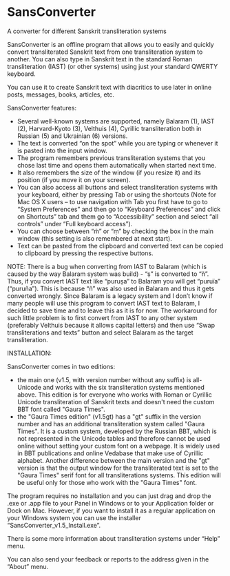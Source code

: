 # SansConverter
A converter for different Sanskrit transliteration systems

SansConverter is an offline program that allows you to easily and quickly convert transliterated Sanskrit text from one transliteration system to another. You can also type in Sanskrit text in the standard Roman transliteration (IAST) (or other systems) using just your standard QWERTY keyboard.

You can use it to create Sanskrit text with diacritics to use later in online posts, messages, books, articles, etc.  

SansConverter features:

- Several well-known systems are supported, namely Balaram (1), IAST (2), Harvard-Kyoto (3), Velthuis (4), Cyrillic transliteration both in Russian (5) and Ukrainian (6) versions.
- The text is converted “on the spot” while you are typing or whenever it is pasted into the input window. 
- The program remembers previous transliteration systems that you chose last time and opens them automatically when started next time.
- It also remembers the size of the window (if you resize it) and its position (if you move it on your screen). 
- You can also access all buttons and select transliteration systems with your keyboard, either by pressing Tab or using the shortcuts (Note for Mac OS X users – to use navigation with Tab you first have to go to “System Preferences” and then go to “Keyboard Preferences” and click on Shortcuts” tab and them go to “Accessibility” section and select “all controls” under “Full keyboard access”). 
- You can choose between “ṁ” or “ṃ” by checking the box in the main window (this setting is also remembered at next start).
- Text can be pasted from the clipboard and converted text can be copied to clipboard by pressing the respective buttons. 

NOTE: 
There is a bug when converting from IAST to Balaram (which is caused by the way Balaram system was build) - “ṣ” is converted to “ñ”. Thus, if you convert IAST text like “puruṣa” to Balaram you will get “puruïa” (“puruña”). This is because “ñ” was also used in Balaram and thus it gets converted wrongly. Since Balaram is a legacy system and I don’t know if many people will use this program to convert IAST text to Balaram, I decided to save time and to leave this as it is for now. The workaround for such little problem is to first convert from IAST to any other system (preferably Velthuis because it allows capital letters) and then use “Swap transliterations and texts” button and select Balaram as the target transliteration. 

INSTALLATION:

SansConverter comes in two editions: 
- the main one (v1.5, with version number without any suffix) is all-Unicode and works with the six transliteration systems mentioned above. This edition is for everyone who works with Roman or Cyrillic Unicode transliteration of Sanskrit texts and doesn't need the custom BBT font called "Gaura Times".
- the "Gaura Times edition" (v1.5gt) has a "gt" suffix in the version number and has an additional transliteration system called "Gaura Times". It is a custom system, developed by the Russian BBT, which is not represented in the Unicode tables and therefore cannot be used online without setting your custom font on a webpage. It is widely used in BBT publications and online Vedabase that make use of Cyrillic alphabet. Another difference between the main version and the "gt" version is that the output window for the transliterated text is set to the "Gaura Times" serif font for all transliterations systems. This edition will be useful only for those who work with the "Gaura Times" font.

The program requires no installation and you can just drag and drop the .exe or .app file to your Panel in Windows or to your Application folder or Dock on Mac. However, if you want to install it as a regular application on your Windows system you can use the installer “SansConverter_v1.5_Install.exe”.

There is some more information about transliteration systems under “Help” menu. 

You can also send your feedback or reports to the address given in the “About” menu. 
